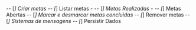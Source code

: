 -- [*] Criar metas 
-- [*] Listar metas
    -  -- [*] Metas Realizadas
    -  -- [*] Metas Abertas
-- [*] Marcar e desmarcar metas concluidas 
-- [*] Remover metas
-- [*] Sistemas de mensagens
-- [*] Persistir Dados
